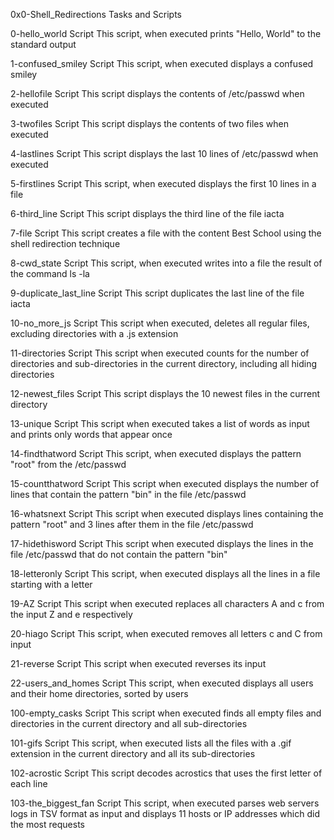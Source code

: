 0x0-Shell_Redirections Tasks and Scripts

0-hello_world Script
This script, when executed prints "Hello, World" to the standard output

1-confused_smiley Script
This script, when executed displays a confused smiley

2-hellofile Script
This script displays the contents of /etc/passwd when executed

3-twofiles Script
This script displays the contents of two files when executed

4-lastlines Script
This script displays the last 10 lines of /etc/passwd when executed

5-firstlines Script
This script, when executed displays the first 10 lines in a file

6-third_line Script
This script displays the third line of the file iacta

7-file Script
This script creates a file with the content Best School using the shell redirection technique

8-cwd_state Script
This script, when executed writes into a file the result of the command ls -la

9-duplicate_last_line Script
This script duplicates the last line of the file iacta

10-no_more_js Script
This script when executed, deletes all regular files, excluding directories with a .js extension

11-directories Script
This script when executed counts for the number of directories and sub-directories in the current directory, including all hiding directories

12-newest_files Script
This script displays the 10 newest files in the current directory

13-unique Script
This script when executed takes a list of words as input and prints only words that appear once  

14-findthatword Script
This script, when executed displays the pattern "root" from the /etc/passwd

15-countthatword Script
This script when executed displays the number of lines that contain the pattern "bin" in the file /etc/passwd 

16-whatsnext Script
This script when executed displays lines containing the pattern "root" and 3 lines after them in the file /etc/passwd

17-hidethisword Script
This script when executed displays the lines in the file /etc/passwd that do not contain the pattern "bin"

18-letteronly Script
This script, when executed displays all the lines in a file starting with a letter

19-AZ Script
This script when executed replaces all characters A and c from the input Z and e respectively

20-hiago Script
This script, when executed removes all letters c and C from input

21-reverse Script
This script when executed reverses its input

22-users_and_homes Script
This script, when executed displays all users and their home directories, sorted by users

100-empty_casks Script
This script when executed finds all empty files and directories in the current directory and all sub-directories

101-gifs Script
This script, when executed lists all the files with a .gif extension in the current directory and all its sub-directories

102-acrostic Script
This script decodes acrostics that uses the first letter of each line

103-the_biggest_fan Script
This script, when executed parses web servers logs in TSV format as input and displays 11 hosts or IP addresses which did the most requests

 




